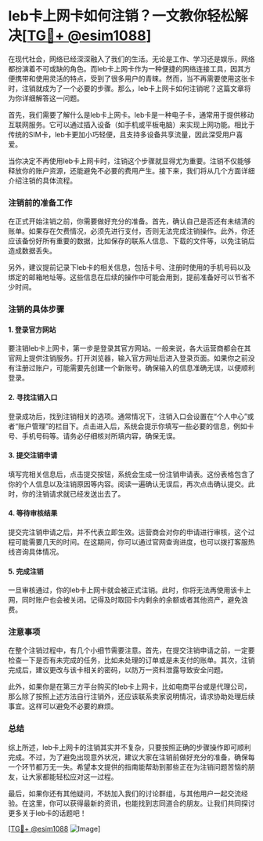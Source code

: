# leb卡上网卡如何注销？一文教你轻松解决[[TG💪+ @esim1088](https://t.me/s/esim1088)]

在现代社会，网络已经深深融入了我们的生活。无论是工作、学习还是娱乐，网络都扮演着不可或缺的角色。而leb卡上网卡作为一种便捷的网络连接工具，因其方便携带和使用灵活的特点，受到了很多用户的青睐。然而，当不再需要使用这张卡时，注销就成为了一个必要的步骤。那么，leb卡上网卡如何注销呢？这篇文章将为你详细解答这一问题。

首先，我们需要了解什么是leb卡上网卡。leb卡是一种电子卡，通常用于提供移动互联网服务。它可以通过插入设备（如手机或平板电脑）来实现上网功能。相比于传统的SIM卡，leb卡更加小巧轻便，且支持多设备共享流量，因此深受用户喜爱。

当你决定不再使用leb卡上网卡时，注销这个步骤就显得尤为重要。注销不仅能够释放你的账户资源，还能避免不必要的费用产生。接下来，我们将从几个方面详细介绍注销的具体流程。

### 注销前的准备工作

在正式开始注销之前，你需要做好充分的准备。首先，确认自己是否还有未结清的账单。如果存在欠费情况，必须先进行支付，否则无法完成注销操作。此外，你还应该备份好所有重要的数据，比如保存的联系人信息、下载的文件等，以免注销后造成数据丢失。

另外，建议提前记录下leb卡的相关信息，包括卡号、注册时使用的手机号码以及绑定的邮箱地址等。这些信息在后续的操作中可能会用到，提前准备好可以节省不少时间。

### 注销的具体步骤

#### 1. 登录官方网站

要注销leb卡上网卡，第一步是登录其官方网站。一般来说，各大运营商都会在其官网上提供注销服务。打开浏览器，输入官方网址后进入登录页面。如果你之前没有注册过账户，可能需要先创建一个新账号。确保输入的信息准确无误，以便顺利登录。

#### 2. 寻找注销入口

登录成功后，找到注销相关的选项。通常情况下，注销入口会设置在“个人中心”或者“账户管理”的栏目下。点击进入后，系统会提示你填写一些必要的信息，例如卡号、手机号码等。请务必仔细核对所填内容，确保无误。

#### 3. 提交注销申请

填写完相关信息后，点击提交按钮，系统会生成一份注销申请表。这份表格包含了你的个人信息以及注销原因等内容。阅读一遍确认无误后，再次点击确认提交。此时，你的注销请求就已经发送出去了。

#### 4. 等待审核结果

提交完注销申请之后，并不代表立即生效。运营商会对你的申请进行审核，这个过程可能需要几天的时间。在这期间，你可以通过官网查询进度，也可以拨打客服热线咨询具体情况。

#### 5. 完成注销

一旦审核通过，你的leb卡上网卡就会被正式注销。此时，你将无法再使用该卡上网，同时账户也会被关闭。记得及时取回卡内剩余的余额或者其他资产，避免浪费。

### 注意事项

在整个注销过程中，有几个小细节需要注意。首先，在提交注销申请之前，一定要检查一下是否有未完成的任务，比如未处理的订单或是未支付的账单。其次，注销完成后，建议更改与该卡相关的密码，以防万一资料泄露导致安全问题。

此外，如果你是在第三方平台购买的leb卡上网卡，比如电商平台或是代理公司，那么除了按照上述方法自行注销外，还应该联系卖家说明情况，请求协助处理后续事宜。这样可以避免不必要的麻烦。

### 总结

综上所述，leb卡上网卡的注销其实并不复杂，只要按照正确的步骤操作即可顺利完成。不过，为了避免出现意外状况，建议大家在注销前做好充分的准备，确保每一个环节都万无一失。希望本文提供的指南能帮助到那些正在为注销问题苦恼的朋友，让大家都能轻松应对这一过程。

最后，如果你还有其他疑问，不妨加入我们的讨论群组，与其他用户一起交流经验。在这里，你可以获得最新的资讯，也能找到志同道合的朋友。让我们共同探讨更多关于leb卡的话题吧！

[[TG💪+ @esim1088](https://t.me/s/esim1088) ![Image](https://i.postimg.cc/4NQfJmqS/Snipaste-2025-05-13-00-14-12.png)]